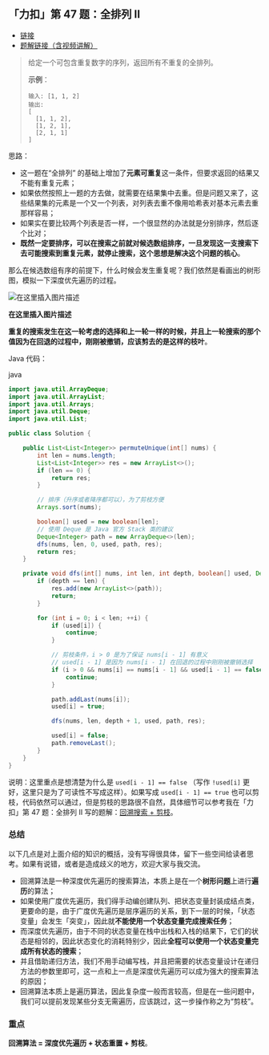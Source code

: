 ## 「力扣」第 47 题：全排列 II

- [链接](https://leetcode-cn.com/problems/permutations-ii/)
- [题解链接（含视频讲解）](https://leetcode-cn.com/problems/permutations-ii/solution/hui-su-suan-fa-python-dai-ma-java-dai-ma-by-liwe-2/)

> 给定一个可包含重复数字的序列，返回所有不重复的全排列。
>
> **示例**：
>
> ```
> 输入: [1, 1, 2]
> 输出:
> [
>   [1, 1, 2],
>   [1, 2, 1],
>   [2, 1, 1]
> ]
> ```

思路：

- 这一题在“全排列” 的基础上增加了**元素可重复**这一条件，但要求返回的结果又不能有重复元素；
- 如果依然按照上一题的方去做，就需要在结果集中去重。但是问题又来了，这些结果集的元素是一个又一个列表，对列表去重不像用哈希表对基本元素去重那样容易；
- 如果实在要比较两个列表是否一样，一个很显然的办法就是分别排序，然后逐个比对；
- **既然一定要排序，可以在搜索之前就对候选数组排序，一旦发现这一支搜索下去可能搜索到重复元素，就停止搜索，这个思想是解决这个问题的核心**。

那么在候选数组有序的前提下，什么时候会发生重复呢？我们依然是看画出的树形图，模拟一下深度优先遍历的过程。



![在这里插入图片描述](https://img-blog.csdnimg.cn/20200219095108925.png?x-oss-process=image/watermark,type_ZmFuZ3poZW5naGVpdGk,shadow_10,text_aHR0cHM6Ly9ibG9nLmNzZG4ubmV0L2x3X3Bvd2Vy,size_16,color_FFFFFF,t_70)

**在这里插入图片描述**



**重复的搜索发生在这一轮考虑的选择和上一轮一样的时候，并且上一轮搜索的那个值因为在回退的过程中，刚刚被撤销，应该剪去的是这样的枝叶**。

Java 代码：

java

```java
import java.util.ArrayDeque;
import java.util.ArrayList;
import java.util.Arrays;
import java.util.Deque;
import java.util.List;

public class Solution {

    public List<List<Integer>> permuteUnique(int[] nums) {
        int len = nums.length;
        List<List<Integer>> res = new ArrayList<>();
        if (len == 0) {
            return res;
        }

        // 排序（升序或者降序都可以），为了剪枝方便
        Arrays.sort(nums);

        boolean[] used = new boolean[len];
        // 使用 Deque 是 Java 官方 Stack 类的建议
        Deque<Integer> path = new ArrayDeque<>(len);
        dfs(nums, len, 0, used, path, res);
        return res;
    }

    private void dfs(int[] nums, int len, int depth, boolean[] used, Deque<Integer> path, List<List<Integer>> res) {
        if (depth == len) {
            res.add(new ArrayList<>(path));
            return;
        }

        for (int i = 0; i < len; ++i) {
            if (used[i]) {
                continue;
            }

            // 剪枝条件，i > 0 是为了保证 nums[i - 1] 有意义
            // used[i - 1] 是因为 nums[i - 1] 在回退的过程中刚刚被撤销选择
            if (i > 0 && nums[i] == nums[i - 1] && used[i - 1] == false) {
                continue;
            }

            path.addLast(nums[i]);
            used[i] = true;

            dfs(nums, len, depth + 1, used, path, res);

            used[i] = false;
            path.removeLast();
        }
    }
}
```

说明：这里重点是想清楚为什么是 `used[i - 1] == false` （写作 `!used[i]` 更好，这里只是为了可读性不写成这样）。如果写成 `used[i - 1] == true` 也可以剪枝，代码依然可以通过，但是剪枝的思路很不自然，具体细节可以参考我在「力扣」第 47 题：全排列 II 写的题解：[回溯搜索 + 剪枝](https://leetcode-cn.com/problems/permutations-ii/solution/hui-su-suan-fa-python-dai-ma-java-dai-ma-by-liwe-2/)。

### 总结

以下几点是对上面介绍的知识的概括，没有写得很具体，留下一些空间给读者思考。如果有说错，或者是造成歧义的地方，欢迎大家与我交流。

- 回溯算法是一种深度优先遍历的搜索算法，本质上是在一个**树形问题**上进行**遍历**的算法；
- 如果使用广度优先遍历，我们得手动编创建队列、把状态变量封装成结点类，更要命的是，由于广度优先遍历是层序遍历的关系，到下一层的时候，「状态变量」会发生「突变」，因此就**不能使用一个状态变量完成搜索任务**；
- 而深度优先遍历，由于不同的状态变量在栈中出栈和入栈的结果下，它们的状态是相邻的，因此状态变化的消耗特别少，因此**全程可以使用一个状态变量完成所有状态的搜索**；
- 并且借助递归方法，我们不用手动编写栈，并且把需要的状态变量设计在递归方法的参数里即可，这一点和上一点是深度优先遍历可以成为强大的搜索算法的原因；
- 回溯算法本质上是遍历算法，因此复杂度一般而言较高，但是在一些问题中，我们可以提前发现某些分支无需遍历，应该跳过，这一步操作称之为“剪枝”。

### 重点

**回溯算法 = 深度优先遍历 + 状态重置 + 剪枝**。